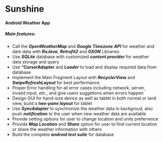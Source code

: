 # Sunshine
#### Android Weather App
##### Main features:
* Call the ***OpenWeatherMap*** and ***Google Timezone API*** for weather and date data with ***RxJava***, ***Retrofit2*** and ***GSON*** Libraries
* Use ***SQLite*** database with customized ***content provider*** for weather data storage and query
* Use ***CursorAdapter** and ***Loader*** to load and display required data from database
* Implement the Main Fragment Layout with ***RecyclerView*** and ***SwipeRefreshLayout*** for best perfermance
* Proper Error handling for all error cases including network, server, invalid input, etc., and give users suggetions when errors happen
* Design GUI for hand-size device as well as tablet in both normal or land view, build a ***two-pane layout*** for tablet
* Use ***SyncAdapter*** to synchronize the weather data in backgroud, also push ***notification*** to the user when new weather data are available
* Provide setting options for user to change location and units preferrence
* Provide ***Map Location*** and ***Share*** option for user to find current location or share the weather information with others
* Build the complete ***android test suite*** for database
